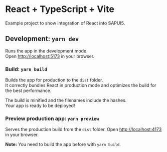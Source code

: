 # React + TypeScript + Vite

Example project to show integration of React into SAPUI5.

## Development: `yarn dev`

Runs the app in the development mode.\
Open [http://localhost:5173](http://localhost:5173) in your browser.

### Build: `yarn build`

Builds the app for production to the `dist` folder.\
It correctly bundles React in production mode and optimizes the build for the best performance.

The build is minified and the filenames include the hashes.\
Your app is ready to be deployed!

### Preview production app: `yarn preview`

Serves the production build from the `dist` folder.
Open [http://localhost:4173](http://localhost:4173) in your browser.

**Note:** You need to build the app before with `yarn build`.
